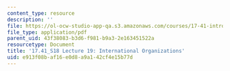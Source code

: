 ```yaml
---
content_type: resource
description: ''
file: https://ol-ocw-studio-app-qa.s3.amazonaws.com/courses/17-41-introduction-to-international-relations-spring-2018/e913f08baf16e0d8a9a142cf4e15b77d_MIT17_41S18_lec19.pdf
file_type: application/pdf
parent_uid: 43f38083-b3d6-f981-b9a3-2e163451522a
resourcetype: Document
title: '17.41_S18 Lecture 19: International Organizations'
uid: e913f08b-af16-e0d8-a9a1-42cf4e15b77d
---
```

